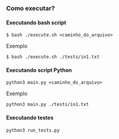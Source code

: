 ### Como executar?

#### Executando bash script
```shell script
$ bash ./execute.sh <caminho_do_arquivo>
``` 

Exemplo
```shell script
$ bash ./execute.sh ./tests/in1.txt
``` 

#### Executando script Python
```shell script
python3 main.py <caminho_do_arquivo>
``` 

Exemplo
```shell script
python3 main.py ./tests/in1.txt
``` 

#### Executando testes
```shell script
python3 run_tests.py
``` 
